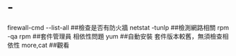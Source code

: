 # -
firewall-cmd --list-all ##檢查是否有防火牆
netstat -tunlp ##檢測網路相關
rpm -qa
rpm ##套件管理員 相依性問題
yum ##自動安裝 套件版本較舊，無須檢查相依性 
more,cat ##觀看
